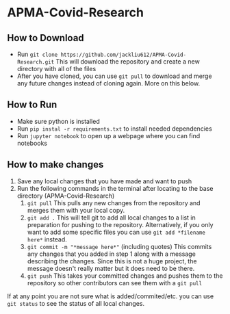 # APMA-Covid-Research 

## How to Download
* Run `git clone https://github.com/jackliu612/APMA-Covid-Research.git` This will download the repository and create a new directory with all of the files
* After you have cloned, you can use `git pull` to download and merge any future changes instead of cloning again. More on this below. 

## How to Run
* Make sure python is installed
* Run `pip instal -r requirements.txt` to install needed dependencies
* Run `jupyter notebook` to open up a webpage where you can find notebooks 

## How to make changes
1. Save any local changes that you have made and want to push 
2. Run the following commands in the terminal after locating to the base directory (APMA-Covid-Research)
	1. `git pull` This pulls any new changes from the repository and merges them with your local copy. 
	2. `git add .` This will tell git to add all local changes to a list in preparation for pushing to the repository. Alternatively, if you only want to add some specific files you can use `git add *filename here*` instead. 
	3. `git commit -m "*message here*"` (including quotes) This commits any changes that you added in step 1 along with a message describing the changes. Since this is not a huge project, the message doesn't really matter but it does need to be there.
	4. `git push` This takes your committed changes and pushes them to the repository so other contributors can see them with a `git pull`

If at any point you are not sure what is added/commited/etc. you can use `git status` to see the status of all local changes. 

